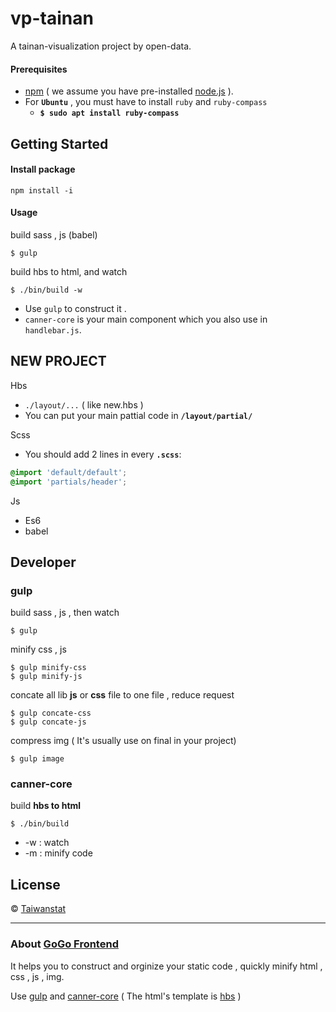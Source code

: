 # vp-tainan

A tainan-visualization project by open-data.

#### Prerequisites
- [npm](https://www.npmjs.com) ( we assume you have pre-installed [node.js](https://nodejs.org/en/) ).
- For **`Ubuntu`** , you must have to install `ruby` and `ruby-compass`
  - **`$ sudo apt install ruby-compass`**

## Getting Started

#### Install package
```
npm install -i
```

#### Usage

build sass , js (babel)
```
$ gulp
```

build hbs to html, and watch
```
$ ./bin/build -w
```

- Use `gulp` to construct it .
- `canner-core` is your main component which you also use in `handlebar.js`.


## NEW PROJECT
Hbs
- `./layout/...` ( like new.hbs )
-  You can put your main pattial code in **`/layout/partial/`**

Scss
- You should add 2 lines in every **`.scss`**:
```scss
@import 'default/default';
@import 'partials/header';
```
Js
- Es6
- babel

## Developer 

### gulp

build sass , js , then watch
```
$ gulp
``` 

minify css , js
```
$ gulp minify-css
$ gulp minify-js
```


concate all lib **js** or **css** file to one file ,  reduce request
```
$ gulp concate-css
$ gulp concate-js
```

compress img ( It's usually use on final in your project)
```
$ gulp image
```

### canner-core

build **hbs to html**
```
$ ./bin/build 
```

+ -w : watch
+ -m : minify code

## License
 © [Taiwanstat]()

---
### About [GoGo Frontend ](GoGoFrontend.md)
It helps you to construct and orginize your static code , quickly minify html , css , js , img.  

Use [gulp](http://gulpjs.com) and [canner-core](https://www.npmjs.com/package/canner-core)
( The html's template is [hbs](http://handlebarsjs.com) )